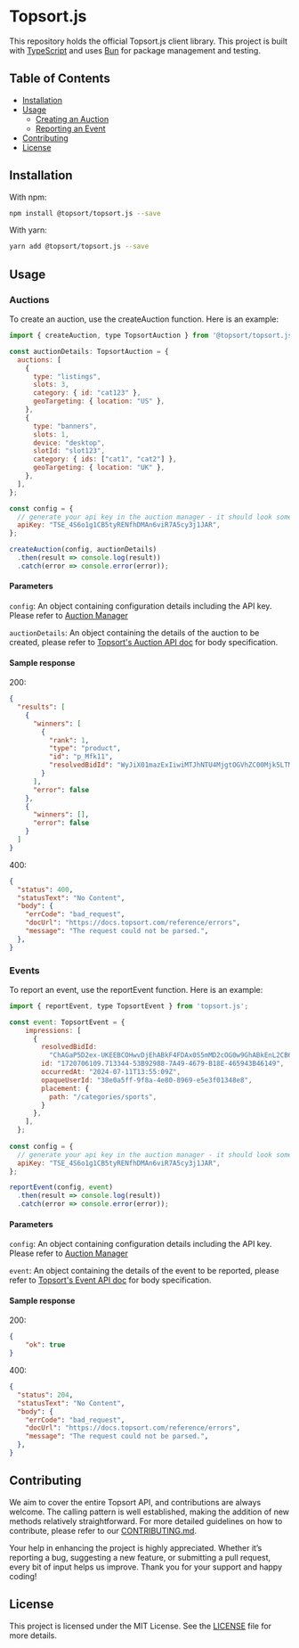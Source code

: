 # Topsort.js

This repository holds the official Topsort.js client library. This project is built with [TypeScript][typescript] and uses [Bun][bun] for package management and testing.

[typescript]: https://www.typescriptlang.org
[bun]: https://bun.sh/

## Table of Contents

- [Installation](#installation)
- [Usage](#usage)
  - [Creating an Auction](#auctions)
  - [Reporting an Event](#events)
- [Contributing](#contributing)
- [License](#license)

## Installation

With npm:
```sh
npm install @topsort/topsort.js --save
```
With yarn:
```sh
yarn add @topsort/topsort.js --save
```

## Usage

### Auctions

To create an auction, use the createAuction function. Here is an example:

```js
import { createAuction, type TopsortAuction } from '@topsort/topsort.js';

const auctionDetails: TopsortAuction = {
  auctions: [
    {
      type: "listings",
      slots: 3,
      category: { id: "cat123" },
      geoTargeting: { location: "US" },
    },
    {
      type: "banners",
      slots: 1,
      device: "desktop",
      slotId: "slot123",
      category: { ids: ["cat1", "cat2"] },
      geoTargeting: { location: "UK" },
    },
  ],
};

const config = {
  // generate your api key in the auction manager - it should look some thing like this
  apiKey: "TSE_4S6o1g1CB5tyRENfhDMAn6viR7A5cy3j1JAR",
};

createAuction(config, auctionDetails)
  .then(result => console.log(result))
  .catch(error => console.error(error));
```

#### Parameters

`config`: An object containing configuration details including the API key. Please refer to [Auction Manager](https://app.topsort.com/new/en-US/marketplace/account-settings/api-integration)

`auctionDetails`: An object containing the details of the auction to be created, please refer to [Topsort's Auction API doc](https://docs.topsort.com/reference/createauctions) for body specification.

#### Sample response

200:
```json
{
  "results": [
    {
      "winners": [
        {
          "rank": 1,
          "type": "product",
          "id": "p_Mfk11",
          "resolvedBidId": "WyJiX01mazExIiwiMTJhNTU4MjgtOGVhZC00Mjk5LTMyNjYtY2ViYjAwMmEwZmE4IiwibGlzdGluZ3MiLCJkZWZhdWx0IiwiIl0=="
        }
      ],
      "error": false
    },
    {
      "winners": [],
      "error": false
    }
  ]
}
```
400:
```json
{
  "status": 400,
  "statusText": "No Content",
  "body": {
    "errCode": "bad_request",
    "docUrl": "https://docs.topsort.com/reference/errors",
    "message": "The request could not be parsed.",
  },
}
```

### Events

To report an event, use the reportEvent function. Here is an example:

```js
import { reportEvent, type TopsortEvent } from 'topsort.js';

const event: TopsortEvent = {
    impressions: [
      {
        resolvedBidId:
          "ChAGaP5D2ex-UKEEBCOHwvDjEhABkF4FDAx0S5mMD2cOG0w9GhABkEnL2CB6qKIoqeItVgA_InsKd2h0dHBzOi8vd3d3LndlYmEuYmUvZnIvcHJvbW8uaHRtbD91dG1fc291cmNlPW15c2hvcGkmdXRtX21lZGl1bT1iYW5uZXJfMTI4MHg0MDAmdXRtX2NvbnRlbnQ9ZGlzcGxheSZ1dG1fY2FtcGFpZ249c29sZGVuEAU",
        id: "1720706109.713344-53B92988-7A49-4679-B18E-465943B46149",
        occurredAt: "2024-07-11T13:55:09Z",
        opaqueUserId: "38e0a5ff-9f8a-4e80-8969-e5e3f01348e8",
        placement: {
          path: "/categories/sports",
        }
      },
    ],
  };
  
const config = {
  // generate your api key in the auction manager - it should look some thing like this
  apiKey: "TSE_4S6o1g1CB5tyRENfhDMAn6viR7A5cy3j1JAR",
};

reportEvent(config, event)
  .then(result => console.log(result))
  .catch(error => console.error(error));
```

#### Parameters

`config`: An object containing configuration details including the API key. Please refer to [Auction Manager](https://app.topsort.com/new/en-US/marketplace/account-settings/api-integration)

`event`: An object containing the details of the event to be reported, please refer to [Topsort's Event API doc](https://docs.topsort.com/reference/reportevents) for body specification.

#### Sample response

200:
```json
{
    "ok": true
}
```
400:
```json
{
  "status": 204,
  "statusText": "No Content",
  "body": {
    "errCode": "bad_request",
    "docUrl": "https://docs.topsort.com/reference/errors",
    "message": "The request could not be parsed.",
  },
}
```

## Contributing

We aim to cover the entire Topsort API, and contributions are always welcome. The calling pattern is well established, making the addition of new methods relatively straightforward. For more detailed guidelines on how to contribute, please refer to our [CONTRIBUTING.md](CONTRIBUTING.md).

Your help in enhancing the project is highly appreciated. Whether it’s reporting a bug, suggesting a new feature, or submitting a pull request, every bit of input helps us improve. Thank you for your support and happy coding!

## License
This project is licensed under the MIT License. See the [LICENSE](LICENSE) file for more details.